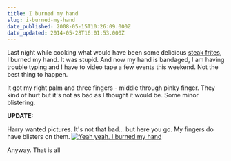 ```yaml
---
title: I burned my hand
slug: i-burned-my-hand
date_published: 2008-05-15T10:26:09.000Z
date_updated: 2014-05-28T16:01:53.000Z
---
```


Last night while cooking what would have been some delicious [steak frites](http://www.chowhound.com/topics/396639), I burned my hand. It was stupid. And now my hand is bandaged, I am having trouble typing and I have to video tape a few events this weekend. Not the best thing to happen.

It got my right palm and three fingers - middle through pinky finger. They kind of hurt but it's not as bad as I thought it would be. Some minor blistering.

**UPDATE:**

Harry wanted pictures. It's not that bad... but here you go. My fingers do have blisters on them.
[![Yeah yeah, I burned my hand](http://res.cloudinary.com/joelgoodman/image/upload/v1401314514/burn-di1_fsgbt4.jpg)](http://res.cloudinary.com/joelgoodman/image/upload/v1401314514/burn-di1_fsgbt4.jpg)

Anyway. That is all
